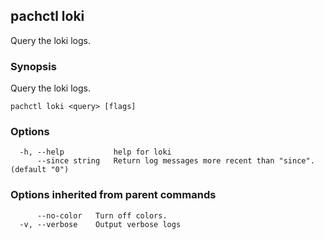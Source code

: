## pachctl loki

Query the loki logs.

### Synopsis

Query the loki logs.

```
pachctl loki <query> [flags]
```

### Options

```
  -h, --help           help for loki
      --since string   Return log messages more recent than "since". (default "0")
```

### Options inherited from parent commands

```
      --no-color   Turn off colors.
  -v, --verbose    Output verbose logs
```

